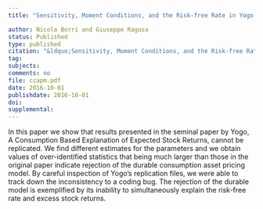 ```yaml
---
title: "Sensitivity, Moment Conditions, and the Risk-free Rate in Yogo (2006)"

author: Nicola Borri and Giuseppe Ragusa
status: Published
type: published
citation: "&ldquo;Sensitivity, Moment Conditions, and the Risk-free Rate in Yogo (2006).&rdquo; Forthcoming in Critical Review of Finance"
tag:
subjects:
comments: no
file: ccapm.pdf
date: 2016-10-01
publishdate: 2016-10-01
doi: 
supplemental: 
---
```


In this paper we show that results presented in the seminal paper by Yogo, A Consumption Based Explanation of Expected Stock Returns, cannot be replicated. We find different estimates for the parameters and we obtain values of over-identified statistics that being much larger than those in the original paper indicate rejection of the durable consumption asset pricing model. By careful inspection of Yogo’s replication files, we were able to track down the inconsistency to a coding bug. The rejection of the durable model is exemplified by its inability to simultaneously explain the risk-free rate and excess stock returns.